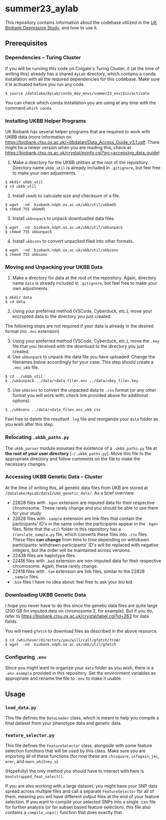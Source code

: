 # summer23_aylab

This repository contains information about the codebase utilized in the [UK Biobank Depression Study](10.1016/j.psychres.2024.115948), and how to use it.
## Prerequisites
### Dependencies – Turing Cluster  

If you will be running this code on Colgate's Turing Cluster, it (at the time of writing this) already has a shared `AyLab` directory, which contains a conda installation with all the required dependencies for this codebase. Make sure it is activated before you run any code.
```
$ source /datalake/AyLab/conda_dev_envs/summer23_env/bin/activate
```
You can check which conda installation you are using at any time with the command `which conda`.
### Installing UKBB Helper Programs

UK Biobank has several helper programs that are required to work with UKBB data (more information on https://biobank.ctsu.ox.ac.uk/~bbdatan/Data_Access_Guide_v3.1.pdf. There might be a newer version when you are reading this, check at https://biobank.ctsu.ox.ac.uk/crystal/exinfo.cgi?src=accessing_data_guide)

1. Make a directory for the UKBB utilities at the root of the repository. Directory name `ukbb_util` is already included in `.gitignore`, but feel free to make your own adjustments.

```
$ mkdir ukbb_util
$ cd ukbb_util
```
2. Install `ukmd5` to calculate size and checksum of a file.
```
$ wget  -nd  biobank.ndph.ox.ac.uk/ukb/util/ukbmd5
$ chmod 755 ukbmd5
```
3. Install `ukbunpack` to unpack downloaded data files.
```
$ wget  -nd  biobank.ndph.ox.ac.uk/ukb/util/ukbunpack
$ chmod 755 ukbunpack
```
4. Install `ukbconv` to convert unpacked filed into other formats.
```
$ wget  -nd  biobank.ndph.ox.ac.uk/ukb/util/ukbconv
$ chmod 755 ukbconv
```
### Moving and Unpacking your UKBB Data

1. Make a directory for data at the root of the repository. Again, directory name `data` is already included in `.gitignore`, but feel free to make your own adjustments.
```
$ mkdir data
$ cd data
```
2. Using your preferred method (VSCode, Cyberduck, etc.), move your encrypted data to the directory you just created.  

The following steps are not required if your data is already in the desired format (no `.enc` extension)  

3. Using your preferred method (VSCode, Cyberduck, etc.), move the `.key` file that you received with the download to the directory you just created.  
4. Use `ukbunpack` to unpack the data file you have uploaded. Change the filenames below accordingly for your case. This step should create a `.enc_ukb` file.
```
$ cd ../ukbb_util
$ ./ukbunpack ../data/<data_file>.enc ../data/<key_file>.key
```
5. Use `ukbconv` to convert the unpacked data to `.csv` format (or any other format you will work with: check link provided above for additional options).
```
$ ./ukbconv ../data/<data_file>.enc_ukb csv
```  
Feel free to delete the resultant `.log` file and reorganize your `data` folder as you wish after this step.

### Relocating `.ukbb_paths.py`

The `ukbb_parser` module assumes the existence of a `.ukbb_paths.py` file at **the root of your user directory** (`~/.ukbb_paths.py`). Move this file to the appropriate directory and follow comments on the file to make the necessary changes.

### Accessing UKBB Genetic Data – Cluster

At the time of writing this, all genetic data files from UKB are stored at `/datalake/AyLab/data1/ukb_genetic_data/`. As a brief overview:  
* 22828 files with `.bgen` extension are imputed data for their respective chromosome. These rarely change and you should be able to use them for your study
* 22828 files with `.sample` extension are link files that contain the participants' ID's in the same order the participants appear in the `.bgen` files. Note that the `util` folder in this repository has a `translate_sample.py` file, which converts these files into `.csv` files. These files **can change** from time to time depending on withdrawn participants: withdrawn participants' ID's will be replaced with negative integers, but the order will be maintained across versions.
* 22438 files are haplotype files.
* 22418 files with `.bed` extension are non-imputed data for their respective chromosome. Again, these rarely change.
* 22418 files with `.fam` extension are link files, similar to the 22828 `.sample` files.
* `.bim` files I have no idea about: feel free to ask your *bio kid*.

### Downloading UKBB Genetic Data

I hope you never have to do this since the genetic data files are quite large (200 GB for imputed data on chromosome 2, for example). But if you do, refer to https://biobank.ctsu.ox.ac.uk/crystal/label.cgi?id=263 for data fields.  

You will need `gfetch` to download files as described in the above resource. 
```
$ cd /whichever/directory/you/will/call/gfetch/from/
$ wget  -nd  biobank.ndph.ox.ac.uk/ukb/util/gfetch
```

### Configuring `.env`  
Since you might want to organize your `data` folder as you wish, there is a `.env.example` provided in this repository. Set the environment variables as appropriate and rename the file to `.env` to make it usable.

## Usage
### `load_data.py`
This file defines the `DataLoader` class, which is meant to help you compile a final dataset from your phenotype data and genetic data.

### `feature_selector.py`
This file defines the `FeatureSelector` class, alongside with some feature selection functions that will be used by this class. Make sure you are importing all of these functions (for now these are `chisquare`, `infogain`, `jmi`, `mrmr`, and `mann_whitney_u`). 

(Hopefully) the only method you should have to interact with here is `bootstrapped_feat_select()`.

If you are also working with a large dataset, you might have your SNP data spread across multiple files and call a separate `FeatureSelector` for all of them, meaning you will have different output files at the end of your feature selection. If you want to compile your selected SNPs into a single .csv file for further analysis (or for subset based feature selection), this file also contains a `compile_snps()` function that does exactly that.
